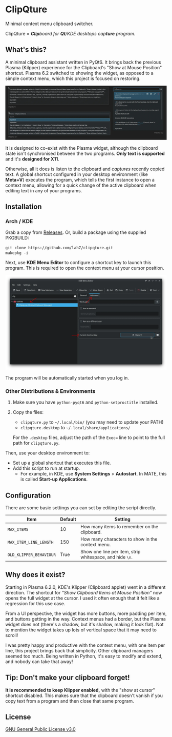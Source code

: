 # ClipQture

Minimal context menu clipboard switcher.

ClipQture = _**Clip**board for **Qt**/KDE desktops cap**ture** program._


## What's this?

A minimal clipboard assistant written in PyQt6. It brings back the previous
Plasma (Kilpper) experience for the Clipboard's "Show at Mouse Position" shortcut.
Plasma 6.2 switched to showing the widget, as opposed to a simple context menu,
which this project is focused on restoring.

![Comparison of clipqture and Klipper in Plasma 6.1 and 6.2](.readme/comparison.webp)

It is designed to co-exist with the Plasma widget, although the clipboard state isn't
synchronised between the two programs. **Only text is supported** and
it's **designed for X11**.

Otherwise, all it does is listen to the clipboard and _captures_ recently copied text.
A global shortcut configured in your desktop environment (like **Meta+V**) executes
the program, which tells the first instance to open a context menu,
allowing for a quick change of the active clipboard when editing text in any of
your programs.


## Installation

### Arch / KDE

Grab a copy from [Releases]. Or, build a package using the supplied PKGBUILD:

    git clone https://github.com/lah7/clipqture.git
    makepkg -i

[Releases]: https://github.com/lah7/clipqture

Next, use **KDE Menu Editor** to configure a shortcut key to launch this program.
This is required to open the context menu at your cursor position.

![Showing KDE Menu Editor with Advanced tab](.readme/menuedit.webp)

The program will be automatically started when you log in.


### Other Distributions & Environments

1. Make sure you have `python-pyqt6` and `python-setproctitle` installed.

2. Copy the files:

    * `clipqture.py` to `~/.local/bin/` (you may need to update your PATH)
    * `clipqture.desktop` to `~/.local/share/applications/`

    For the `.desktop` files, adjust the path of the `Exec=` line to point
    to the full path for `clipqture.py`.

Then, use your desktop environment to:

* Set up a global shortcut that executes this file.
* Add this script to run at startup.
    * For example, in KDE, use **System Settings** > **Autostart**. In MATE, this is called **Start-up Applications**.


## Configuration

There are some basic settings you can set by editing the script directly.

| Item                   | Default | Setting                                      |
| ---------------------- | ------- | -------------------------------------------- |
| `MAX_ITEMS`            | 10      | How many items to remember on the clipboard.
| `MAX_ITEM_LINE_LENGTH` | 150     | How many characters to show in the context menu.
| `OLD_KLIPPER_BEHAVIOUR`| True    | Show one line per item, strip whitespace, and hide `\n`.


## Why does it exist?

Starting in Plasma 6.2.0, KDE's Klipper (Clipboard applet) went in a different
direction. The shortcut for _"Show Clipboard Items at Mouse Position"_ now opens
the full widget at the cursor. I used it often enough that it felt like a
regression for this use case.

From a UI perspective, the widget has more buttons, more padding per item,
and buttons getting in the way. Context menus had a border, but the Plasma widget
does not (there's a shadow, but it's shallow, making it look flat).
Not to mention the widget takes up lots of vertical space that it may need
to scroll!

I was pretty happy and productive with the context menu, with one item per line,
this project brings back that simplicity. Other clipboard managers seemed too much.
Being written in Python, it's easy to modify and extend, and nobody can take
that away!


## Tip: Don't make your clipboard forget!

**It is recommended to keep Klipper enabled,** with the "show at cursor" shortcut disabled.
This makes sure that the clipboard doesn't vanish if you copy text from a program
and then close that same program.


## License

[GNU General Public License v3.0](LICENSE)
